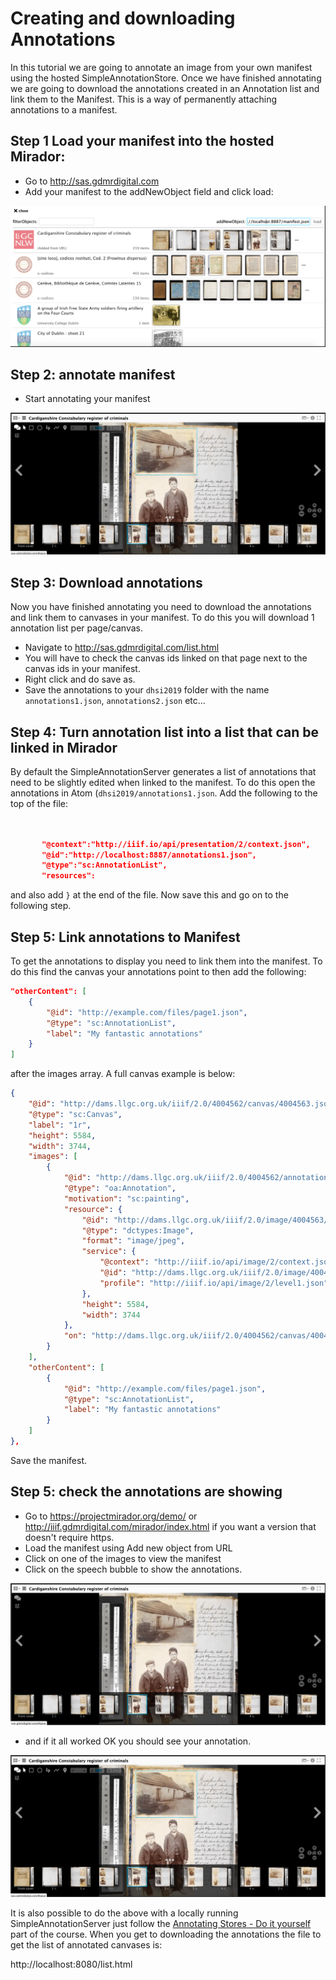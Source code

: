 # Creating and downloading Annotations

In this tutorial we are going to annotate an image from your own manifest using the hosted SimpleAnnotationStore. Once we have finished annotating we are going to download the annotations created in an Annotation list and link them to the Manifest. This is a way of permanently attaching annotations to a manifest. 

## Step 1 Load your manifest into the hosted Mirador:
 * Go to http://sas.gdmrdigital.com
 * Add your manifest to the addNewObject field and click load:

![image](../images/annos_download_annotating.png)  

## Step 2: annotate manifest

 * Start annotating your manifest

![image](../images/annos_download_success.png)  

## Step 3: Download annotations

Now you have finished annotating you need to download the annotations and link them to canvases in your manifest. To do this you will download 1 annotation list per page/canvas. 

 * Navigate to http://sas.gdmrdigital.com/list.html
 * You will have to check the canvas ids linked on that page next to the canvas ids in your manifest.
 * Right click and do save as.
 * Save the annotations to your `dhsi2019` folder with the name `annotations1.json`, `annotations2.json` etc...

## Step 4: Turn annotation list into a list that can be linked in Mirador

By default the SimpleAnnotationServer generates a list of annotations that need to be slightly edited when linked to the manifest. To do this open the annotations in Atom (`dhsi2019/annotations1.json`. Add the following to the top of the file:

```json


       "@context":"http://iiif.io/api/presentation/2/context.json",
       "@id":"http://localhost:8887/annotations1.json",
       "@type":"sc:AnnotationList",
       "resources":
```

and also add `}` at the end of the file. Now save this and go on to the following step.

## Step 5: Link annotations to Manifest
To get the annotations to display you need to link them into the manifest. To do this find the canvas your annotations point to then add the following:

```json
"otherContent": [
    {
        "@id": "http://example.com/files/page1.json",
        "@type": "sc:AnnotationList",
        "label": "My fantastic annotations"
    }
]
```

after the images array. A full canvas example is below:

```json
{
    "@id": "http://dams.llgc.org.uk/iiif/2.0/4004562/canvas/4004563.json",
    "@type": "sc:Canvas",
    "label": "1r",
    "height": 5584,
    "width": 3744,
    "images": [
        {
            "@id": "http://dams.llgc.org.uk/iiif/2.0/4004562/annotation/4004563.json",
            "@type": "oa:Annotation",
            "motivation": "sc:painting",
            "resource": {
                "@id": "http://dams.llgc.org.uk/iiif/2.0/image/4004563/full/1024,/0/default.jpg",
                "@type": "dctypes:Image",
                "format": "image/jpeg",
                "service": {
                    "@context": "http://iiif.io/api/image/2/context.json",
                    "@id": "http://dams.llgc.org.uk/iiif/2.0/image/4004563",
                    "profile": "http://iiif.io/api/image/2/level1.json"
                },
                "height": 5584,
                "width": 3744
            },
            "on": "http://dams.llgc.org.uk/iiif/2.0/4004562/canvas/4004563.json"
        }
    ],
    "otherContent": [
        {
            "@id": "http://example.com/files/page1.json",
            "@type": "sc:AnnotationList",
            "label": "My fantastic annotations"
        }
    ]
},

```

Save the manifest.

## Step 5: check the annotations are showing

 * Go to https://projectmirador.org/demo/ or http://iiif.gdmrdigital.com/mirador/index.html if you want a version that doesn't require https.
 * Load the manifest using Add new object from URL
 * Click on one of the images to view the manifest
 * Click on the speech bubble to show the annotations.

![image](../images/annos_download_show.png)  

 * and if it all worked OK you should see your annotation.

![image](../images/annos_download_success.png)  


It is also possible to do the above with a locally running SimpleAnnotationServer just follow the [Annotating Stores - Do it yourself](day-three/annotations-stores-install.md) part of the course. When you get to downloading the annotations the file to get the list of annotated canvases is:

http://localhost:8080/list.html
